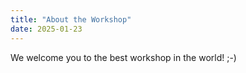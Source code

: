 ```yaml
---
title: "About the Workshop"
date: 2025-01-23
---
```


We welcome you to the best workshop in the world! ;-)
